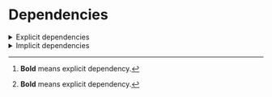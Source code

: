 # Dependencies

<details>
<summary>Explicit dependencies</summary>

|Dependency[^1]|Before|After|Change|Package|Environments|
|-|-|-|-|-|-|
|**polars**|1.15.0|1.16.0|Minor Upgrade|conda|*all envs* on osx-arm64|
|**pkg**|0.23.0|0.23.0|Other|conda|*all envs* on linux-64|
|**my-package**|py313hc743ca1_0|py313hc743ca1_1|Only build string|conda|*all envs* on osx-arm64|

</details>

<details>
<summary>Implicit dependencies</summary>

|Dependency[^1]|Before|After|Change|Package|Environments|
|-|-|-|-|-|-|


</details>

[^1]: **Bold** means explicit dependency.
[^2]: Dependency got downgraded.
